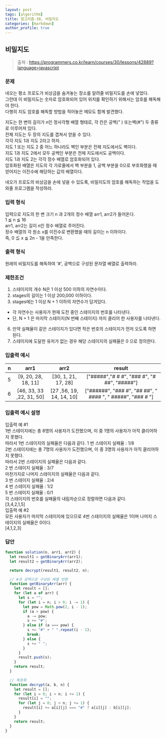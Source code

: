 ```yaml
---
layout: post
tags: [algorithm]
title: 알고리즘-38, 비밀지도
categories: [markdown]
author_profile: true
---
```


## 비밀지도

> 출처 : <https://programmers.co.kr/learn/courses/30/lessons/42889?language=javascript>

### 문제

네오는 평소 프로도가 비상금을 숨겨놓는 장소를 알려줄 비밀지도를 손에 넣었다.  
그런데 이 비밀지도는 숫자로 암호화되어 있어 위치를 확인하기 위해서는 암호를 해독해야 한다.  
다행히 지도 암호를 해독할 방법을 적어놓은 메모도 함께 발견했다.

지도는 한 변의 길이가 n인 정사각형 배열 형태로, 각 칸은 공백(" ) 또는벽(#") 두 종류로 이루어져 있다.  
전체 지도는 두 장의 지도를 겹쳐서 얻을 수 있다.  
각각 지도 1과 지도 2라고 하자.  
지도 1 또는 지도 2 중 어느 하나라도 벽인 부분은 전체 지도에서도 벽이다.  
지도 1과 지도 2에서 모두 공백인 부분은 전체 지도에서도 공백이다.  
지도 1과 지도 2는 각각 정수 배열로 암호화되어 있다.  
암호화된 배열은 지도의 각 가로줄에서 벽 부분을 1, 공백 부분을 0으로 부호화했을 때 얻어지는 이진수에 해당하는 값의 배열이다.

네오가 프로도의 비상금을 손에 넣을 수 있도록, 비밀지도의 암호를 해독하는 작업을 도와줄 프로그램을 작성하라.

### 입력 형식

입력으로 지도의 한 변 크기 n 과 2개의 정수 배열 arr1, arr2가 들어온다.  
1 ≦ n ≦ 16  
arr1, arr2는 길이 n인 정수 배열로 주어진다.  
정수 배열의 각 원소 x를 이진수로 변환했을 때의 길이는 n 이하이다.  
즉, 0 ≦ x ≦ 2n - 1을 만족한다.

### 출력 형식

원래의 비밀지도를 해독하여 '#', 공백으로 구성된 문자열 배열로 출력하라.

### 제한조건

1. 스테이지의 개수 N은 1 이상 500 이하의 자연수이다.
2. stages의 길이는 1 이상 200,000 이하이다.
3. stages에는 1 이상 N + 1 이하의 자연수가 담겨있다.

- 각 자연수는 사용자가 현재 도전 중인 스테이지의 번호를 나타낸다.
- 단, N + 1 은 마지막 스테이지(N 번째 스테이지) 까지 클리어 한 사용자를 나타낸다.

6. 만약 실패율이 같은 스테이지가 있다면 작은 번호의 스테이지가 먼저 오도록 하면 된다.
7. 스테이지에 도달한 유저가 없는 경우 해당 스테이지의 실패율은 0 으로 정의한다.

### 입출력 예시

|  n  |           arr1           |           arr2           |                           result                           |
| :-: | :----------------------: | :----------------------: | :--------------------------------------------------------: |
|  5  |   [9, 20, 28, 18, 11]    |   [30, 1, 21, 17, 28]    |        ["#####","# # #", "### #", "# ##", "#####"]         |
|  6  | [46, 33, 33 ,22, 31, 50] | [27 ,56, 19, 14, 14, 10] | ["######", "### #", "## ##", " #### ", " #####", "### # "] |

### 입출력 예시 설명

입출력 예 #1  
1번 스테이지에는 총 8명의 사용자가 도전했으며, 이 중 1명의 사용자가 아직 클리어하지 못했다.  
따라서 1번 스테이지의 실패율은 다음과 같다.
1 번 스테이지 실패율 : 1/8  
2번 스테이지에는 총 7명의 사용자가 도전했으며, 이 중 3명의 사용자가 아직 클리어하지 못했다.  
따라서 2번 스테이지의 실패율은 다음과 같다.  
2 번 스테이지 실패율 : 3/7  
마찬가지로 나머지 스테이지의 실패율은 다음과 같다.  
3 번 스테이지 실패율 : 2/4  
4 번 스테이지 실패율 : 1/2  
5 번 스테이지 실패율 : 0/1  
각 스테이지의 번호를 실패율의 내림차순으로 정렬하면 다음과 같다.  
[3,4,2,1,5]  
입출력 예 #2  
모든 사용자가 마지막 스테이지에 있으므로 4번 스테이지의 실패율은 1이며 나머지 스테이지의 실패율은 0이다.  
[4,1,2,3]

### 답안

```javascript
function solution(n, arr1, arr2) {
  let result1 = getBinaryArr(arr1);
  let result2 = getBinaryArr(arr2);

  return decrypt(result1, result2, n);

  // #과 공백으로 구성된 배열 반환
  function getBinaryArr(arr) {
    let result = [];
    for (let a of arr) {
      let s = "";
      for (let i = n; i > 0; i -= 1) {
        let pow = Math.pow(2, i - 1);
        if (a > pow) {
          a -= pow;
          s += "#";
        } else if (a === pow) {
          s += "#" + " ".repeat(i - 1);
          break;
        } else {
          s += " ";
        }
      }
      result.push(s);
    }
    return result;
  }

  // 복호화
  function decrypt(a, b, n) {
    let result = [];
    for (let i = 0; i < n; i += 1) {
      result[i] = "";
      for (let j = 0; j < n; j += 1) {
        result[i] += a[i][j] === "#" ? a[i][j] : b[i][j];
      }
    }
    return result;
  }
}
```
